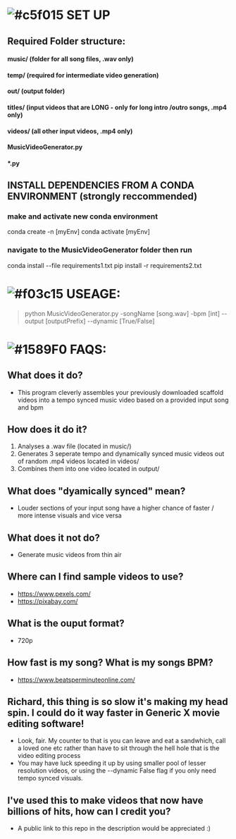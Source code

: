 
# ![#c5f015](https://via.placeholder.com/15/c5f015/000000?text=+) SET UP

## Required Folder structure:

#### music/ (folder for all song files, .wav only) 
#### temp/ (required for intermediate video generation)
#### out/ (output folder)
#### titles/ (input videos that are LONG - only for long intro /outro songs, .mp4 only)
#### videos/ (all other input videos, .mp4 only)
#### MusicVideoGenerator.py
#### *.py

## INSTALL DEPENDENCIES FROM A CONDA ENVIRONMENT (strongly reccommended)

### make and activate new conda environment

conda create -n [myEnv]
conda activate [myEnv]

### navigate to the MusicVideoGenerator folder then run

conda install --file requirements1.txt
pip install -r requirements2.txt

# ![#f03c15](https://via.placeholder.com/15/f03c15/000000?text=+) USEAGE:
 
> python MusicVideoGenerator.py -songName [song.wav] -bpm [int] --output [outputPrefix] --dynamic [True/False]

# ![#1589F0](https://via.placeholder.com/15/1589F0/000000?text=+) FAQS:

## What does it do?

- This program cleverly assembles your previously downloaded scaffold videos into a tempo synced music video based on a provided input song and bpm

## How does it do it?

1. Analyses a .wav file (located in music/)
2. Generates 3 seperate tempo and dynamically synced music videos out of random .mp4 videos located in videos/
3. Combines them into one video located in output/ 

## What does "dyamically synced" mean?

- Louder sections of your input song have a higher chance of faster / more intense visuals and vice versa

## What does it not do?

- Generate music videos from thin air

## Where can I find sample videos to use?

- https://www.pexels.com/
- https://pixabay.com/

## What is the ouput format?

- 720p

## How fast is my song? What is my songs BPM?

- https://www.beatsperminuteonline.com/

## Richard, this thing is so slow it's making my head spin. I could do it way faster in Generic X movie editing software!

- Look, fair. My counter to that is you can leave and eat a sandwhich, call a loved one etc rather than have to sit through the hell hole that is the video editing process
- You may have luck speeding it up by using smaller pool of lesser resolution videos, or using the --dynamic False flag if you only need tempo synced visuals. 

## I've used this to make videos that now have billions of hits, how can I credit you?

- A public link to this repo in the description would be appreciated :) 






